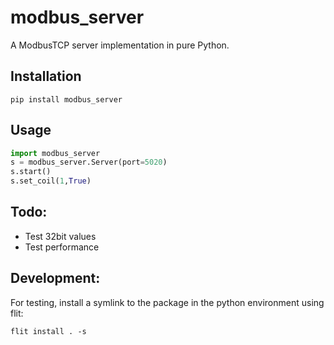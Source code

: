 # modbus_server
A ModbusTCP server implementation in pure Python.

## Installation
```shell
pip install modbus_server
```

## Usage
```python
import modbus_server
s = modbus_server.Server(port=5020)
s.start()
s.set_coil(1,True)
```

## Todo:
- Test 32bit values
- Test performance

## Development:
For testing, install a symlink to the package in the python environment using flit:
```shell
flit install . -s
```

